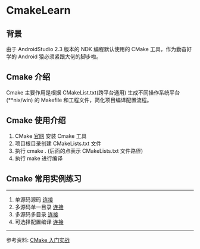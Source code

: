 # CmakeLearn
## 背景
由于 AndroidStudio 2.3 版本的 NDK 编程默认使用的 CMake 工具，作为勤奋好学的 Android 猿必须紧跟大佬的脚步啦。

## Cmake 介绍
Cmake 主要作用是根据 CMakeList.txt(跨平台通用) 生成不同操作系统平台(**nix/win) 的 Makefile 和工程文件，简化项目编译配置流程。

## Cmake 使用介绍
1. CMake [官网](https://cmake.org/) 安装 Cmake 工具
2. 项目根目录创建 CMakeLists.txt 文件
3. 执行 cmake . (后面的点表示 CMakeLists.txt 文件路径)
4. 执行 make 进行编译


## Cmake 常用实例练习
---
1. 单源码源码 [连接](./demo1/)
2. 多源码单一目录 [连接](./demo2/)
3. 多源码多目录 [连接](./demo3/)
4. 可选择配置编译 [连接](./demo4/)

---
参考资料: [CMake 入门实战](http://hahack.com/codes/cmake/)
